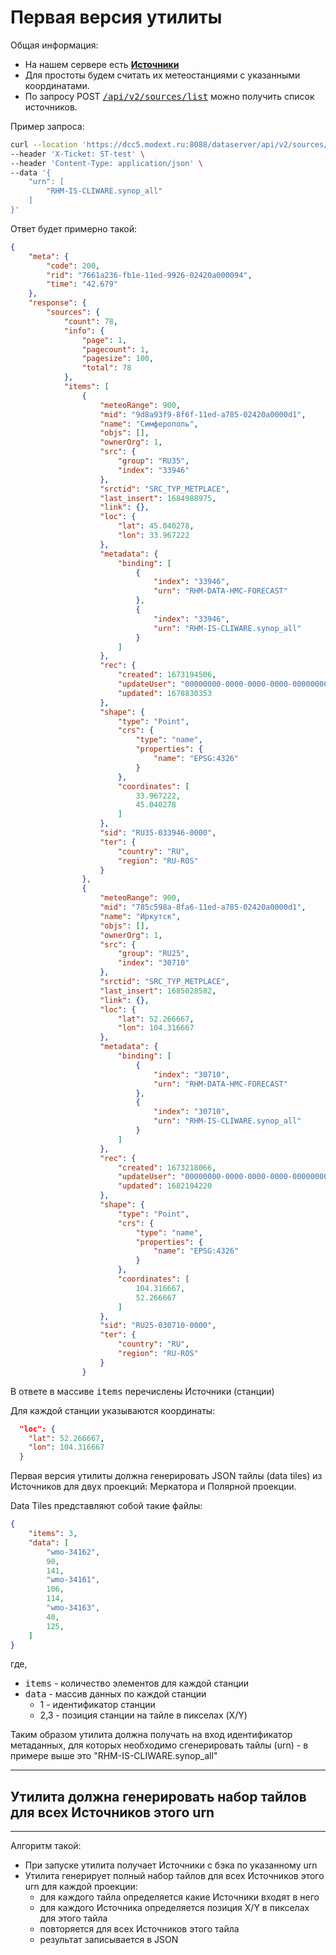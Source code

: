 # Первая версия утилиты

Общая информация:

- На нашем сервере есть **[Источники](http://dev.modext.ru:8929/dcc5/docs-for-dcc5/-/blob/main/API/dataserver/sources.md)**
- Для простоты будем считать их метеостанциями с указанными координатами.
- По запросу POST <kbd>[/api/v2/sources/list](http://dev.modext.ru:8929/dcc5/docs-for-dcc5/-/blob/main/API/dataserver/sources.md#23%D1%81%D0%BF%D0%B8%D1%81%D0%BE%D0%BA-%D0%B8%D1%81%D1%82%D0%BE%D1%87%D0%BD%D0%B8%D0%BA%D0%BE%D0%B2-%D0%B7%D0%B0%D0%BF%D1%80%D0%BE%D1%81-%D1%81-%D0%BF%D0%B0%D1%80%D0%B0%D0%BC%D0%B5%D1%82%D1%80%D0%B0%D0%BC%D0%B8)</kbd> можно получить список источников.

Пример запроса:

```bash
curl --location 'https://dcc5.modext.ru:8088/dataserver/api/v2/sources/list' \
--header 'X-Ticket: ST-test' \
--header 'Content-Type: application/json' \
--data '{
    "urn": [
        "RHM-IS-CLIWARE.synop_all"
    ]
}'
```

Ответ будет примерно такой:

```json
{
    "meta": {
        "code": 200,
        "rid": "7661a236-fb1e-11ed-9926-02420a000094",
        "time": "42.679"
    },
    "response": {
        "sources": {
            "count": 78,
            "info": {
                "page": 1,
                "pagecount": 1,
                "pagesize": 100,
                "total": 78
            },
            "items": [
                {
                    "meteoRange": 900,
                    "mid": "9d8a93f9-8f6f-11ed-a785-02420a0000d1",
                    "name": "Симферополь",
                    "objs": [],
                    "ownerOrg": 1,
                    "src": {
                        "group": "RU35",
                        "index": "33946"
                    },
                    "srctid": "SRC_TYP_METPLACE",
                    "last_insert": 1684988975,
                    "link": {},
                    "loc": {
                        "lat": 45.040278,
                        "lon": 33.967222
                    },
                    "metadata": {
                        "binding": [
                            {
                                "index": "33946",
                                "urn": "RHM-DATA-HMC-FORECAST"
                            },
                            {
                                "index": "33946",
                                "urn": "RHM-IS-CLIWARE.synop_all"
                            }
                        ]
                    },
                    "rec": {
                        "created": 1673194506,
                        "updateUser": "00000000-0000-0000-0000-000000000000",
                        "updated": 1678830353
                    },
                    "shape": {
                        "type": "Point",
                        "crs": {
                            "type": "name",
                            "properties": {
                                "name": "EPSG:4326"
                            }
                        },
                        "coordinates": [
                            33.967222,
                            45.040278
                        ]
                    },
                    "sid": "RU35-033946-0000",
                    "ter": {
                        "country": "RU",
                        "region": "RU-ROS"
                    }
                },
                {
                    "meteoRange": 900,
                    "mid": "785c598a-8fa6-11ed-a785-02420a0000d1",
                    "name": "Иркутск",
                    "objs": [],
                    "ownerOrg": 1,
                    "src": {
                        "group": "RU25",
                        "index": "30710"
                    },
                    "srctid": "SRC_TYP_METPLACE",
                    "last_insert": 1685028582,
                    "link": {},
                    "loc": {
                        "lat": 52.266667,
                        "lon": 104.316667
                    },
                    "metadata": {
                        "binding": [
                            {
                                "index": "30710",
                                "urn": "RHM-DATA-HMC-FORECAST"
                            },
                            {
                                "index": "30710",
                                "urn": "RHM-IS-CLIWARE.synop_all"
                            }
                        ]
                    },
                    "rec": {
                        "created": 1673218066,
                        "updateUser": "00000000-0000-0000-0000-000000000000",
                        "updated": 1682194220
                    },
                    "shape": {
                        "type": "Point",
                        "crs": {
                            "type": "name",
                            "properties": {
                                "name": "EPSG:4326"
                            }
                        },
                        "coordinates": [
                            104.316667,
                            52.266667
                        ]
                    },
                    "sid": "RU25-030710-0000",
                    "ter": {
                        "country": "RU",
                        "region": "RU-ROS"
                    }
                }
```

В ответе в массиве <kbd>items</kbd> перечислены Источники (станции)

Для каждой станции указываются координаты:

```json
  "loc": {
    "lat": 52.266667,
    "lon": 104.316667
  }
```

Первая версия утилиты должна генерировать JSON тайлы (data tiles) из Источников для двух проекций: Меркатора и Полярной проекции.

Data Tiles представляют собой такие файлы:

```json
{
    "items": 3,
    "data": [
        "wmo-34162",
        90,
        141,
        "wmo-34161",
        106,
        114,
        "wmo-34163",
        40,
        125,
    ]
}
```

где,</br>
- <kbd>items</kbd> - количество элементов для каждой станции</br>
- <kbd>data</kbd> - массив данных по каждой станции</br>
    - 1 - идентификатор станции
    - 2,3 - позиция станции на тайле в пикселах (X/Y)

Таким образом утилита должна получать на вход идентификатор метаданных, для которых необходимо сгенерировать тайлы (urn) - в примере выше это "RHM-IS-CLIWARE.synop_all"
</br>

---

## Утилита должна генерировать набор тайлов для всех Источников этого urn

---

Алгоритм такой:

- При запуске утилита получает Источники с бэка по указанному urn
- Утилита генерирует полный набор тайлов для всех Источников этого urn для каждой проекции:
  - для каждого тайла определяется какие Источники входят в него
  - для каждого Источника определяется позиция X/Y в пикселах для этого тайла
  - повторяется для всех Источников этого тайла
  - результат записывается в JSON
